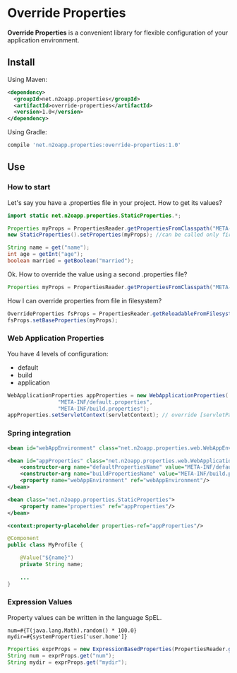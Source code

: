 # Override Properties

**Override Properties** is a convenient library for flexible configuration of your application environment.

## Install

Using Maven: 
```xml
<dependency>
  <groupId>net.n2oapp.properties</groupId>  
  <artifactId>override-properties</artifactId>
  <version>1.0</version>
</dependency>
```

Using Gradle:
```groovy
compile 'net.n2oapp.properties:override-properties:1.0'
```

## Use

### How to start

Let's say you have a .properties file in your project. How to get its values?

```java
import static net.n2oapp.properties.StaticProperties.*;

Properties myProps = PropertiesReader.getPropertiesFromClasspath("META-INF/my.properties"); //load properties from file in classpath
new StaticProperties().setProperties(myProps); //can be called only first once

String name = get("name");
int age = getInt("age");
boolean married = getBoolean("married");

```

Ok. How to override the value using a second .properties file?

```java
Properties myProps = PropertiesReader.getPropertiesFromClasspath("META-INF/override.properties", "META-INF/my.properties");
```

How I can override properties from file in filesystem?

```java
OverrideProperties fsProps = PropertiesReader.getReloadableFromFilesystem("/env.properties", 60);  // reload file every 60 seconds
fsProps.setBaseProperties(myProps);
```

### Web Application Properties 

You have 4 levels of configuration:
* default
* build
* application

```java
WebApplicationProperties appProperties = new WebApplicationProperties(
                "META-INF/default.properties",
                "META-INF/build.properties");
appProperties.setServletContext(servletContext); // override [servletPath].properties                
```

### Spring integration

```xml
<bean id="webAppEnvironment" class="net.n2oapp.properties.web.WebAppEnvironment"/>

<bean id="appProperties" class="net.n2oapp.properties.web.WebApplicationProperties">
    <constructor-arg name="defaultPropertiesName" value="META-INF/default.properties"/>
    <constructor-arg name="buildPropertiesName" value="META-INF/build.properties"/>
    <property name="webAppEnvironment" ref="webAppEnvironment"/>
</bean>

<bean class="net.n2oapp.properties.StaticProperties">
    <property name="properties" ref="appProperties"/>
</bean>

<context:property-placeholder properties-ref="appProperties"/>
```

```java
@Component
public class MyProfile {

    @Value("${name}")
    private String name;
     
    ...
}
```

### Expression Values

Property values can be written in the language SpEL.
```
num=#{T(java.lang.Math).random() * 100.0}
mydir=#{systemProperties['user.home']}
```

```java
Properties exprProps = new ExpressionBasedProperties(PropertiesReader.getPropertiesFromClasspath("META-INF/expression.properties"));
String num = exprProps.get("num");
String mydir = exprProps.get("mydir");
```